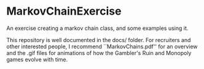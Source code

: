 # MarkovChainExercise
An exercise creating a markov chain class, and some examples using it.

This repository is well documented in the docs/ folder. 
For recruiters and other interested people, I recommend ``MarkovChains.pdf'' for an overview and the .gif files for animations of how the Gambler's Ruin and Monopoly games evolve with time. 
